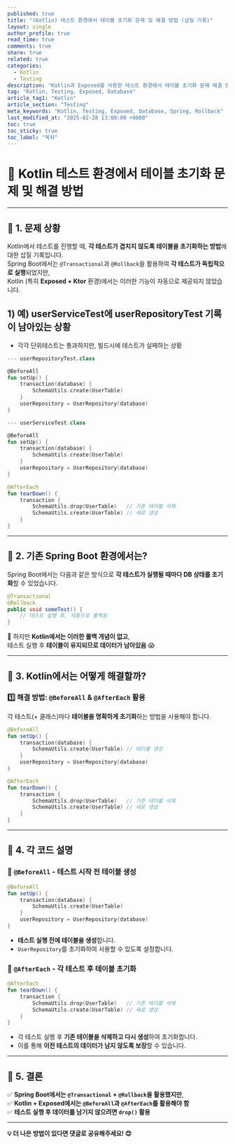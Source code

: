 ```yaml
---
published: true
title: "(Kotlin) 테스트 환경에서 테이블 초기화 문제 및 해결 방법 (삽질 기록)"
layout: single
author_profile: true
read_time: true
comments: true
share: true
related: true
categories:
  - Kotlin
  - Testing
description: "Kotlin과 Exposed를 사용한 테스트 환경에서 테이블 초기화 문제 해결 방법"
tag: "Kotlin, Testing, Exposed, Database"
article_tag1: "Kotlin"
article_section: "Testing"
meta_keywords: "Kotlin, Testing, Exposed, Database, Spring, Rollback"
last_modified_at: "2025-02-28 13:00:00 +0800"
toc: true
toc_sticky: true
toc_label: "목차"
---
```


# **📌 Kotlin 테스트 환경에서 테이블 초기화 문제 및 해결 방법**

---

## **📌 1. 문제 상황**

Kotlin에서 테스트를 진행할 때, **각 테스트가 겹치지 않도록 테이블을 초기화하는 방법**에 대한 삽질 기록입니다.  
Spring Boot에서는 `@Transactional`과 `@Rollback`을 활용하여 **각 테스트가 독립적으로 실행**되었지만,  
Kotlin (특히 **Exposed + Ktor** 환경)에서는 이러한 기능이 자동으로 제공되지 않았습니다.

## 1) 예) **userServiceTest에 userRepositoryTest 기록이 남아있는 상황**

- 각각 단위테스트는 통과하지만, 빌드시에 테스트가 실패하는 상황

```kotlin
--- userRepositoryTest.class

@BeforeAll
fun setUp() {
    transaction(database) {
        SchemaUtils.create(UserTable)
    }
    userRepository = UserRepository(database)
}

--- userServiceTest.class

@BeforeAll
fun setUp() {
    transaction(database) {
        SchemaUtils.create(UserTable)
    }
    userRepository = UserRepository(database)
}

@AfterEach
fun tearDown() {
    transaction {
        SchemaUtils.drop(UserTable)   // 기존 테이블 삭제
        SchemaUtils.create(UserTable) // 새로 생성
    }
}

```

---

## **📌 2. 기존 Spring Boot 환경에서는?**

Spring Boot에서는 다음과 같은 방식으로 **각 테스트가 실행될 때마다 DB 상태를 초기화**할 수 있었습니다.

```java
@Transactional
@Rollback
public void someTest() {
    // 테스트 실행 후, 자동으로 롤백됨
}
```

📌 하지만 **Kotlin에서는 이러한 롤백 개념이 없고**,  
테스트 실행 후 **테이블이 유지되므로 데이터가 남아있음** 😱

---

## **📌 3. Kotlin에서는 어떻게 해결할까?**

### **1️⃣ 해결 방법: `@BeforeAll` & `@AfterEach` 활용**

각 테스트(+ 클래스)마다 **테이블을 명확하게 초기화**하는 방법을 사용해야 합니다.

```kotlin
@BeforeAll
fun setUp() {
    transaction(database) {
        SchemaUtils.create(UserTable) // 테이블 생성
    }
    userRepository = UserRepository(database)
}

@AfterEach
fun tearDown() {
    transaction {
        SchemaUtils.drop(UserTable)   // 기존 테이블 삭제
        SchemaUtils.create(UserTable) // 새로 생성
    }
}
```

---

## **📌 4. 각 코드 설명**

### **🔹 `@BeforeAll` - 테스트 시작 전 테이블 생성**

```kotlin
@BeforeAll
fun setUp() {
    transaction(database) {
        SchemaUtils.create(UserTable)
    }
    userRepository = UserRepository(database)
}
```

- **테스트 실행 전에 테이블을 생성**합니다.
- `UserRepository`를 초기화하여 사용할 수 있도록 설정합니다.

### **🔹 `@AfterEach` - 각 테스트 후 테이블 초기화**

```kotlin
@AfterEach
fun tearDown() {
    transaction {
        SchemaUtils.drop(UserTable)   // 기존 테이블 삭제
        SchemaUtils.create(UserTable) // 새로 생성
    }
}
```

- 각 테스트 실행 후 **기존 테이블을 삭제하고 다시 생성**하여 초기화합니다.
- 이를 통해 **이전 테스트의 데이터가 남지 않도록 보장**할 수 있습니다.

---

## **📌 5. 결론**

✅ **Spring Boot에서는 `@Transactional` + `@Rollback`을 활용했지만**,  
✅ **Kotlin + Exposed에서는 `@BeforeAll`과 `@AfterEach`를 활용해야 함**  
✅ **테스트 실행 후 데이터를 남기지 않으려면 `drop()` 활용**

---

**💡 더 나은 방법이 있다면 댓글로 공유해주세요! 😊**

